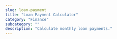```yaml
---
slug: loan-payment
title: "Loan Payment Calculator"
category: "Finance"
subcategory: ""
description: "Calculate monthly loan payments."
---
```


